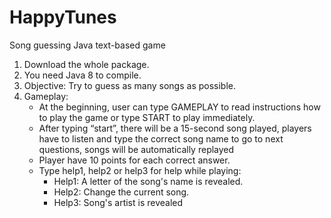 # HappyTunes
Song guessing Java text-based game

1.  Download the whole package.
2.  You need Java 8 to compile.
3.  Objective: Try to guess as many songs as possible.
4.  Gameplay:
	- At the beginning, user can type GAMEPLAY to read instructions how to play the game or type START to play immediately.
	- After typing “start”, there will be a 15-second song played, players have to listen and type the correct song name to go 		to next questions, songs will be automatically replayed
	- Player have 10 points for each correct answer.
	- Type help1, help2 or help3 for help while playing:
  		+ Help1: A letter of the song's name is revealed.
  		+ Help2: Change the current song.
		+ Help3: Song's artist is revealed
